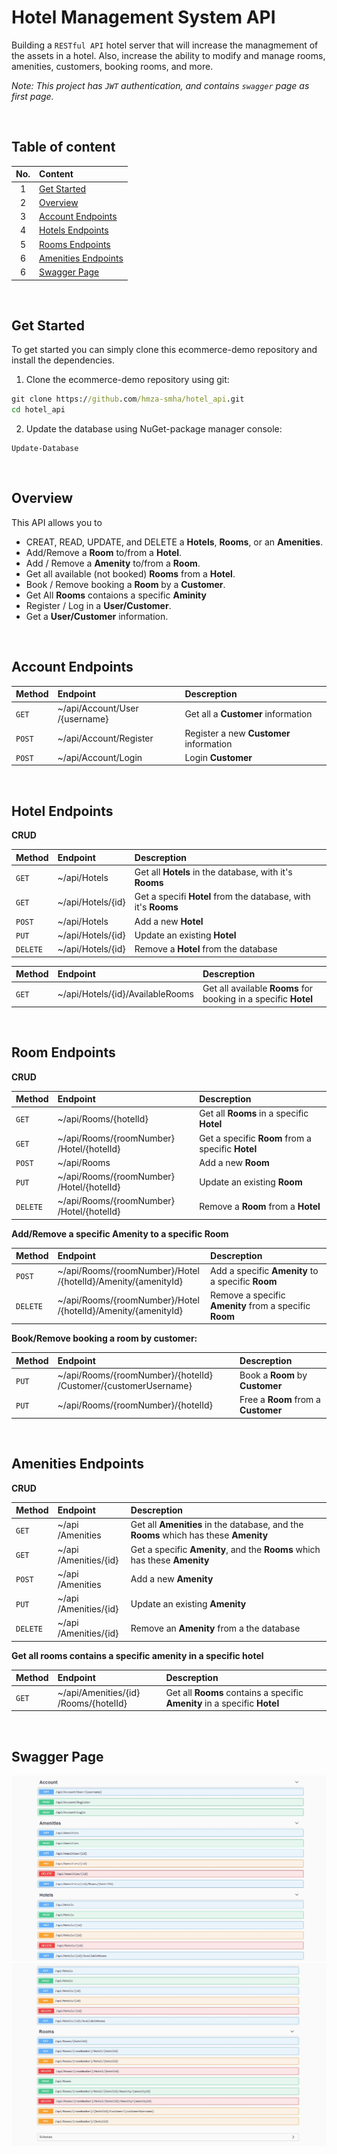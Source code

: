 # Hotel Management System API

Building a ```RESTful API``` hotel server that will increase the managmement of the assets in a hotel. Also, increase the ability to modify and manage rooms, amenities, customers, booking rooms, and more.

*Note: This project has ```JWT``` authentication, and contains ```swagger``` page as first page.*

<br>

## Table of content
|No.|Content|
|:---:|:------|
|1|[Get Started](#get-started)|
|2|[Overview](#overview)|
|3|[Account Endpoints](#account-endpoints)|
|4|[Hotels Endpoints](#hotel-endpoints)|
|5|[Rooms Endpoints](#room-endpoints)|
|6|[Amenities Endpoints](#amenities-endpoints)|
|6|[Swagger Page](#swagger-page)|

<br>

## Get Started
To get started you can simply clone this ecommerce-demo repository and install the dependencies.

1. Clone the ecommerce-demo repository using git:

```cmd
git clone https://github.com/hmza-smha/hotel_api.git
cd hotel_api
```

2. Update the database using NuGet-package manager console:

```
Update-Database
```

<br>

## Overview

This API allows you to 

- CREAT, READ, UPDATE, and DELETE a **Hotels**, **Rooms**, or an **Amenities**.
- Add/Remove a **Room** to/from a **Hotel**.
- Add / Remove a **Amenity** to/from a **Room**.
- Get all available (not booked) **Rooms** from a **Hotel**.
- Book / Remove booking a **Room** by a **Customer**.
- Get All **Rooms** contaions a specific **Aminity**
- Register / Log in a **User/Customer**.
- Get a **User/Customer** information.

<br>


## Account Endpoints

|Method|Endpoint|Descreption|
|:-----|:-------|:----------|
|```GET```| ~​/api​/Account​/User​/{username} | Get all a **Customer** information |
|```POST```| ~​/api​/Account​/Register | Register a new **Customer** information |
|```POST```| ~​/api​/Account​/Login | Login **Customer** |

<br>

## Hotel Endpoints

**CRUD**

|Method|Endpoint|Descreption|
|:-----|:-------|:----------|
|```GET```|~/api/Hotels | Get all **Hotels** in the database, with it's **Rooms** |
|```GET```|~/api/Hotels/{id} | Get a specifi **Hotel** from the database, with it's **Rooms**|
|```POST```| ~/api/Hotels| Add a new **Hotel** |
| ```PUT```| ~/api/Hotels/{id}| Update an existing **Hotel** |
|```DELETE```| ~/api/Hotels/{id}| Remove a **Hotel** from the database |

|Method|Endpoint|Descreption|
|:-----|:-------|:----------|
|```GET```|~/api/Hotels/{id}/AvailableRooms | Get all available **Rooms** for booking in a specific **Hotel** |

<br>

## Room Endpoints

**CRUD**

|Method|Endpoint|Descreption|
|:-----|:-------|:----------|
|```GET```|~​/api​/Rooms​/{hotelId} | Get all **Rooms** in a specific **Hotel** |
|```GET```|~​/api​/Rooms​/{roomNumber}​/Hotel​/{hotelId} | Get a specific **Room** from a specific **Hotel**|
|```POST```| ~​/api​/Rooms| Add a new **Room** |
| ```PUT```| ~​/api​/Rooms​/{roomNumber}​/Hotel​/{hotelId}| Update an existing **Room** |
|```DELETE```| ~​/api​/Rooms​/{roomNumber}​/Hotel​/{hotelId}| Remove a **Room** from a **Hotel** |


**Add/Remove a specific Amenity to a specific Room**

|Method|Endpoint|Descreption|
|:-----|:-------|:----------|
|```POST```|~​/api​/Rooms​/{roomNumber}​/Hotel​/{hotelId}​/Amenity​/{amenityId} | Add a specific **Amenity** to a specific **Room** |
|```DELETE```| ~​/api​/Rooms​/{roomNumber}​/Hotel​/{hotelId}​/Amenity​/{amenityId}| Remove a specific **Amenity** from a specific **Room** |

**Book/Remove booking a room by customer:**

|Method|Endpoint|Descreption|
|:-----|:-------|:----------|
|```PUT```|~​/api​/Rooms​/{roomNumber}​/{hotelId}​/Customer​/{customerUsername} | Book a **Room** by **Customer** |
|```PUT```|~​/api​/Rooms​/{roomNumber}​/{hotelId}| Free a **Room** from a **Customer** |


<br>

## Amenities Endpoints

**CRUD**

|Method|Endpoint|Descreption|
|:-----|:-------|:----------|
|```GET```| ~​/api​/Amenities | Get all **Amenities** in the database, and the **Rooms** which has these **Amenity** |
|```GET```| ~​/api​/Amenities​/{id} | Get a specific **Amenity**, and the **Rooms** which has these **Amenity**|
|```POST```| ~​/api​/Amenities| Add a new **Amenity** |
| ```PUT```| ~​/api​/Amenities​/{id}| Update an existing **Amenity** |
|```DELETE```| ~​/api​/Amenities​/{id}| Remove an **Amenity** from a the database |

**Get all rooms contains a specific amenity in a specific hotel**

|Method|Endpoint|Descreption|
|:-----|:-------|:----------|
|```GET```| ~​/api​/Amenities​/{id}​/Rooms​/{hotelId} | Get all **Rooms** contains a specific **Amenity** in a specific **Hotel**|

<br>

## Swagger Page
![image](./images/pic1.jpg)
![image](./images/pic2.jpg)